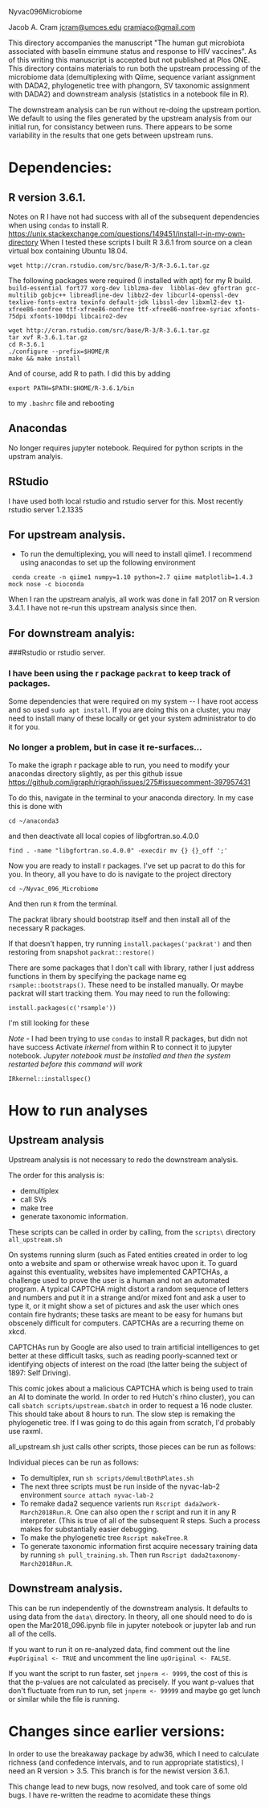 Nyvac096Microbiome

Jacob A. Cram
jcram@umces.edu
cramjaco@gmail.com

This directory accompanies the manuscript "The human gut microbiota associated with baselin eimmune status and response to HIV vaccines". As of this writing this manuscript is accepted but not published at Plos ONE. This directory contains materials to run both the upstream processing of the microbiome data (demultiplexing with Qiime, sequence variant assignment with DADA2, phylogenetic tree with phangorn, SV taxonomic assignment with DADA2) and downstream analysis (statistics in a notebook file in R).

The downstream analysis can be run without re-doing the upstream portion. We default to using the files generated by the upstream analysis from our initial run, for consistancy between runs. There appears to be some variability in the results that one gets between upstream runs.


# Dependencies:

## R version 3.6.1. 
Notes on R
I have not had success with all of the subsequent dependencies when using `condas` to install R.
https://unix.stackexchange.com/questions/149451/install-r-in-my-own-directory
When I tested these scripts I built R 3.6.1 from source on a clean virtual box containing Ubuntu 18.04. 

```
wget http://cran.rstudio.com/src/base/R-3/R-3.6.1.tar.gz
```

The following packages were required (I installed with apt) for my R build.
`build-essential fort77 xorg-dev liblzma-dev  libblas-dev gfortran gcc-multilib gobjc++ libreadline-dev libbz2-dev libcurl4-openssl-dev texlive-fonts-extra texinfo default-jdk libssl-dev libxml2-dev t1-xfree86-nonfree ttf-xfree86-nonfree ttf-xfree86-nonfree-syriac xfonts-75dpi xfonts-100dpi libcairo2-dev`



```
wget http://cran.rstudio.com/src/base/R-3/R-3.6.1.tar.gz
tar xvf R-3.6.1.tar.gz
cd R-3.6.1
./configure --prefix=$HOME/R
make && make install
```

And of course, add R to path.
I did this by adding
```
export PATH=$PATH:$HOME/R-3.6.1/bin
```
to my `.bashrc` file and rebooting

## Anacondas
No longer requires jupyter notebook. Required for python scripts in the upstram analyis. 

## RStudio
I have used both local rstudio and rstudio server for this. 
Most recently rstudio server 1.2.1335

## For upstream analysis.
 * To run the demultiplexing, you will need to install qiime1. I recommend using anacondas to set up the following environment
 
` conda create -n qiime1 numpy=1.10 python=2.7 qiime matplotlib=1.4.3 mock nose -c bioconda`

When I ran the upstream analyis, all work was done in fall 2017 on R version 3.4.1. I have not re-run this upstream analysis since then.

     
## For downstream analyis:
###Rstudio or rstudio server.

 
### I have been using the r package `packrat` to keep track of packages.
Some dependencies that were required on my system -- I have root access and so used `sudo apt install`. If you are doing this on a cluster, you may need to install many of these locally or get your system administrator to do it for you.


### No longer a problem, but in case it re-surfaces...
To make the igraph r package able to run, you need to modify your anacondas directory slightly, as per this github issue
https://github.com/igraph/rigraph/issues/275#issuecomment-397957431

To do this, navigate in the terminal to your anaconda directory. In my case this is done with

`cd ~/anaconda3`

and then deactivate all local copies of libgfortran.so.4.0.0

```
find . -name "libgfortran.so.4.0.0" -execdir mv {} {}_off ';'
```

Now you are ready to install r packages. I've set up pacrat to do this for you. In theory, all you have to do is navigate to the project directory

```
cd ~/Nyvac_096_Microbiome
```

And then run `R` from the terminal.

The packrat library should bootstrap itself and then install all of the necessary R packages. 

If that doesn't happen, try running
`install.packages('packrat')`
and then restoring from snapshot
`packrat::restore()`

There are some packages that I don't call with library, rather I just address functions in them by specifying the package name eg `rsample::bootstraps()`. These need to be installed manually. Or maybe packrat will start tracking them. You may need to run the following:

```
install.packages(c('rsample'))
```
I'm still looking for these
 
*Note* - I had been trying to use `condas` to install R packages, but didn not have success 
Activate *irkernel* from within R to connect it to jupyter notebook.
*Jupyter notebook must be installed and then the system restarted before this command will work*

```
IRkernel::installspec()
```


# How to run analyses
## Upstream analysis

Upstream analysis is not necessary to redo the downstream analysis.

The order for this analysis is:
 * demultiplex
 * call SVs
 * make tree
 * generate taxonomic information.

These scripts can be called in order by calling, from the `scripts\` directory
`all_upstream.sh`

On systems running slurm (such as Fated entities created in order to log onto a website and spam or otherwise wreak havoc upon it. To guard against this eventuality, websites have implemented CAPTCHAs, a challenge used to prove the user is a human and not an automated program. A typical CAPTCHA might distort a random sequence of letters and numbers and put it in a strange and/or mixed font and ask a user to type it, or it might show a set of pictures and ask the user which ones contain fire hydrants; these tasks are meant to be easy for humans but obscenely difficult for computers. CAPTCHAs are a recurring theme on xkcd.

CAPTCHAs run by Google are also used to train artificial intelligences to get better at these difficult tasks, such as reading poorly-scanned text or identifying objects of interest on the road (the latter being the subject of 1897: Self Driving).

This comic jokes about a malicious CAPTCHA which is being used to train an AI to dominate the world. In order to red Hutch's rhino cluster), you can call `sbatch scripts/upstream.sbatch` in order to request a 16 node cluster. This should take about 8 hours to run. The slow step is remaking the phylogenetic tree. If I was going to do this again from scratch, I'd probably use raxml.

all_upstream.sh just calls other scripts, those pieces can be run as follows:

Individual pieces can be run as follows:

 * To demultiplex, run `sh scripts/demultBothPlates.sh`
 * The next three scripts must be run inside of the nyvac-lab-2 environment
 `source attach nyvac-lab-2`
 * To remake dada2 sequence varients run `Rscript dada2work-March2018Run.R`. One can also open the r script and run it in any R interpreter. (This is true of all of the subsequent R steps. Such a process makes for substantially easier debugging.
 * To make the phylogenetic tree `Rscript makeTree.R`
 * To generate taxonomic information first acquire necessary training data by running `sh pull_training.sh`. Then run `Rscript dada2taxonomy-March2018Run.R`.
 

## Downstream analysis.

This can be run independently of the downstream analysis. It defaults to using data from the `data\` directory. In theory, all one should need to do is open the Mar2018_096.ipynb file in jupyter notebook or jupyter lab and run all of the cells.

If you want to run it on re-analyzed data, find comment out the line  `#upOriginal <- TRUE` and uncomment the line `upOriginal <- FALSE`. 

If you want the script to run faster, set `jnperm <- 9999`, the cost of this is that the p-values are not calculated as precisely. If you want p-values that don't fluctuate from run to run, set `jnperm <- 99999` and maybe go get lunch or similar while the file is running.

 
# Changes since earlier versions:

In order to use the breakaway package by adw36, which I need to calculate richness (and confedence intervals, and to run appropriate statistics), I need an R version > 3.5. This branch is for the newist version 3.6.1. 

This change lead to new bugs, now resolved, and took care of some old bugs. I have re-written the readme to acomidate these things
